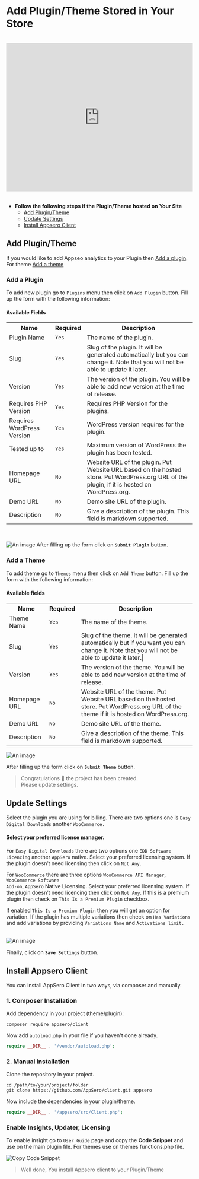 # Add Plugin/Theme Stored in Your Store

<br/>

<iframe width="100%" height="400" src="https://www.youtube.com/embed/3DHdb1zraq0" frameborder="0" allow="accelerometer; autoplay; encrypted-media; gyroscope; picture-in-picture" allowfullscreen></iframe>

<br/>
<br/>

- **Follow the following steps if the Plugin/Theme hosted on Your Site**
    - [Add Plugin/Theme](#add-plugin-theme)
    - [Update Settings](#update-settings)
    - [Install Appsero Client](#install-appsero-client)

## Add Plugin/Theme
If you would like to add Appseo analytics to your Plugin then [Add a plugin](#add-a-plugin). For theme [Add a theme](#add-a-theme)

### Add a Plugin
To add new plugin go to `Plugins` menu then click on `Add Plugin` button. Fill up the form with the following information:

#### Available Fields
<table>
    <tr>
        <th>Name</th>
        <th>Required</th>
        <th>Description</th>
    </tr>
    <tr>
        <td> Plugin Name </td>
        <td>  <code>Yes</code> </td>
        <td> The name of the plugin. </td>
    </tr>
    <tr>
        <td> Slug </td>
        <td>  <code>Yes</code>  </td>
        <td> Slug of the plugin. It will be generated automatically but you can change it. Note that you will not be able to update it later. </td>
    </tr>
    <tr>
        <td>Version</td>
        <td> <code>Yes</code> </td>
        <td>The version of the plugin. You will be able to add new version at the time of release.</td>
    </tr>
    <tr>
        <td>Requires PHP Version </td>
        <td> <code>Yes</code> </td>
        <td>Requires PHP Version for the plugins.</td>
    </tr>
    <tr>
        <td>Requires WordPress Version </td>
        <td> <code>Yes</code> </td>
        <td>WordPress version requires for the plugin.</td>
    </tr>
    <tr>
        <td>Tested up to </td>
        <td> <code>Yes</code> </td>
        <td>Maximum version of WordPress the plugin has been tested.</td>
    </tr>
    <tr>
        <td>Homepage URL</td>
        <td> <code>No</code> </td>
        <td> Website URL of the plugin. Put Website URL based on the hosted store. Put WordPress.org URL of the plugin, if it is hosted on WordPress.org. </td>
    </tr>
    <tr>
        <td>Demo URL</td>
        <td> <code>No</code> </td>
        <td>Demo site URL of the plugin.</td>
    </tr>
    <tr>
        <td>Description</td>
        <td> <code>No</code> </td>
        <td>Give a description of the plugin. This field is markdown supported.</td>
    </tr>
</table>

<br>

![An image](../images/project/plugin.png)
After filling up the form click on **`Submit Plugin`** button. 

### Add a Theme

To add theme go to `Themes` menu then click on `Add Theme` button. Fill up the form with the following information:

#### Available fields
<table>
    <tr>
        <th>Name</th>
        <th>Required</th>
        <th>Description</th>
    </tr>
    <tr>
        <td> Theme Name </td>
        <td>  <code>Yes</code> </td>
        <td> The name of the theme. </td>
    </tr>
    <tr>
        <td> Slug </td>
        <td>  <code>Yes</code>  </td>
        <td> Slug of the theme. It will be generated automatically but if you want you can change it. Note that you will not be able to update it later.| </td>
    </tr>
    <tr>
        <td>Version</td>
        <td> <code>Yes</code> </td>
        <td>The version of the theme. You will be able to add new version at the time of release.</td>
    </tr>
    <tr>
        <td>Homepage URL</td>
        <td> <code>No</code> </td>
        <td>Website URL of the theme. Put Website URL based on the hosted store. Put WordPress.org URL of the theme if it is hosted on WordPress.org.</td>
    </tr>
    <tr>
        <td>Demo URL</td>
        <td> <code>No</code> </td>
        <td>Demo site URL of the theme.</td>
    </tr>
    <tr>
        <td>Description</td>
        <td> <code>No</code> </td>
        <td> Give a description of the theme. This field is markdown supported. </td>
    </tr>
</table>


![An image](../images/project/theme.png)

After filling up the form click on **`Submit Theme`** button. 


> Congratulations :tada: the project has been created. 
<br> Please update settings.





## Update Settings

Select the plugin you are using for billing. There are two options one is <code>Easy Digital Downloads</code> another <code>WooCommerce.</code> 

#### Select your preferred license manager. 
For <code>Easy Digital Downloads</code> there are two options one <code>EDD Software Licencing</code> another <code>AppSero</code> native. Select your preferred licensing system. If the plugin doesn’t need licensing then click on <code>Not Any</code>. 

For <code>WooCommerce</code> there are three options <code>WooCommerce API Manager</code>, <code>WooCommerce Software Add-on</code>, <code>AppSero</code> Native Licensing. Select your preferred licensing system.  If the plugin doesn’t need licencing then click on <code>Not Any</code>. 
If this is a premium plugin then check on <code>This Is a Premium Plugin</code> checkbox. 

If enabled <code>This Is a Premium Plugin</code> then you will get an option  for variation. If the plugin has multiple variations then check on <code>Has Variations</code> and add variations by providing <code>Variations Name</code> and <code>Activations limit.</code> 
<br><br>

![An image](../images/dev-guide/your-store-settings.png)

Finally, click on <code>**Save Settings**</code> button. 




## Install Appsero Client

You can install AppSero Client in two ways, via composer and manually.

### 1. Composer Installation

Add dependency in your project (theme/plugin):

```
composer require appsero/client
```

Now add `autoload.php` in your file if you haven't done already.

```php
require __DIR__ . '/vendor/autoload.php';
```

### 2. Manual Installation

Clone the repository in your project.

```
cd /path/to/your/project/folder
git clone https://github.com/AppSero/client.git appsero
```

Now include the dependencies in your plugin/theme.

```php
require __DIR__ . '/appsero/src/Client.php';
```

### Enable Insights, Updater, Licensing

To enable insight go to `User Guide` page and copy the **Code Snippet** and use on the main plugin file. For themes use on themes functions.php file.

![Copy Code Snippet](../images/dev-guide/copy-envato-code-snippet.png)

> Well done, You install Appsero client to your Plugin/Theme


